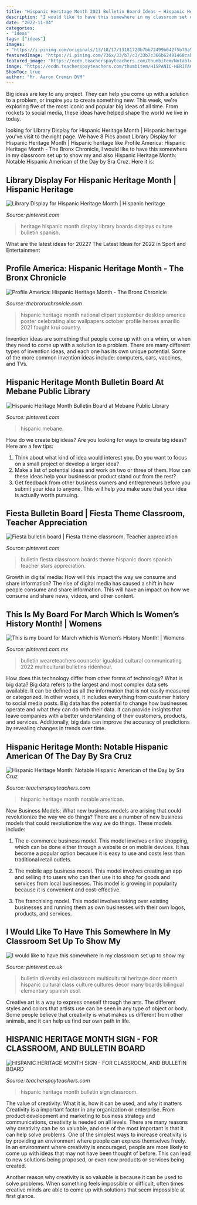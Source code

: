 ```yaml
---
title: "Hispanic Heritage Month 2021 Bulletin Board Ideas ~ Hispanic Heritage Month National Clipart September Desktop America Poster Celebrating Alsc Wallpapers October Profile Heroes Amarillo 2021 Fought Krui Country"
description: "I would like to have this somewhere in my classroom set up to show my"
date: "2022-11-04"
categories:
- "ideas"
tags: ["ideas"]
images:
- "https://i.pinimg.com/originals/13/18/17/13181720b7bb72499b642f5b70a56d8f.jpg"
featuredImage: "https://i.pinimg.com/736x/33/b7/c3/33b7c366b62491468cab5f3b2bbf11b7.jpg"
featured_image: "https://ecdn.teacherspayteachers.com/thumbitem/Notable-Hispanic-American-of-the-Day-for-Hispanic-Heritage-Month-2068459-1599952454/original-2068459-3.jpg"
image: "https://ecdn.teacherspayteachers.com/thumbitem/HISPANIC-HERITAGE-MONTH-SIGN-FOR-CLASSROOM-AND-BULLETIN-BOARD-3253058-1499853410/original-3253058-1.jpg"
ShowToc: true
author: "Mr. Aaron Cremin DVM"
---
```



Big ideas are key to any project. They can help you come up with a solution to a problem, or inspire you to create something new. This week, we're exploring five of the most iconic and popular big ideas of all time. From rockets to social media, these ideas have helped shape the world we live in today.

	

		
looking for Library Display for Hispanic Heritage Month | Hispanic heritage you've visit to the right page. We have 8 Pics about Library Display for Hispanic Heritage Month | Hispanic heritage like Profile America: Hispanic Heritage Month - The Bronx Chronicle, I would like to have this somewhere in my classroom set up to show my and also Hispanic Heritage Month: Notable Hispanic American of the Day by Sra Cruz. Here it is:
		
    
## Library Display For Hispanic Heritage Month | Hispanic Heritage

<img loading=lazy src="https://i.pinimg.com/originals/77/dd/9c/77dd9c4b1a65cc95c1f5440780f930c5.jpg" onerror="this.onerror=null;this.src='https://tse4.mm.bing.net/th?id=OIP.rtwFKw0ZEhF7c86qR3mBcwHaJ4&amp;pid=15.1';" alt="Library Display for Hispanic Heritage Month | Hispanic heritage">

_Source: pinterest.com_

>heritage hispanic month display library boards displays culture bulletin spanish. 

	

What are the latest ideas for 2022?
The Latest Ideas for 2022 in Sport and Entertainment

    
## Profile America: Hispanic Heritage Month - The Bronx Chronicle

<img loading=lazy src="http://thebronxchronicle.com/wp-content/uploads/2016/09/wpid-wp-1473942489913.jpg" onerror="this.onerror=null;this.src='https://tse1.mm.bing.net/th?id=OIP.bJmFITbkfq016UfQtS48_QHaEo&amp;pid=15.1';" alt="Profile America: Hispanic Heritage Month - The Bronx Chronicle">

_Source: thebronxchronicle.com_

>hispanic heritage month national clipart september desktop america poster celebrating alsc wallpapers october profile heroes amarillo 2021 fought krui country. 

	

Invention ideas are something that people come up with on a whim, or when they need to come up with a solution to a problem. There are many different types of invention ideas, and each one has its own unique potential. Some of the more common invention ideas include: computers, cars, vaccines, and TVs.

    
## Hispanic Heritage Month Bulletin Board At Mebane Public Library

<img loading=lazy src="https://i.pinimg.com/originals/13/18/17/13181720b7bb72499b642f5b70a56d8f.jpg" onerror="this.onerror=null;this.src='https://tse4.mm.bing.net/th?id=OIP.1FRKZnMTZyLJNRw4R6ekBwHaF1&amp;pid=15.1';" alt="Hispanic Heritage Month Bulletin Board at Mebane Public Library">

_Source: pinterest.com_

>hispanic mebane. 

	

How do we create big ideas?
Are you looking for ways to create big ideas? Here are a few tips:
1. Think about what kind of idea would interest you. Do you want to focus on a small project or develop a larger idea?
2. Make a list of potential ideas and work on two or three of them. How can these ideas help your business or product stand out from the rest?
3. Get feedback from other business owners and entrepreneurs before you submit your idea to anyone. This will help you make sure that your idea is actually worth pursuing.

    
## Fiesta Bulletin Board | Fiesta Theme Classroom, Teacher Appreciation

<img loading=lazy src="https://i.pinimg.com/originals/86/a8/ee/86a8ee13356ee12440972376717afed8.jpg" onerror="this.onerror=null;this.src='https://tse3.mm.bing.net/th?id=OIP.-REfug8tPA1eeRiqS6oOjAHaFj&amp;pid=15.1';" alt="Fiesta bulletin board | Fiesta theme classroom, Teacher appreciation">

_Source: pinterest.com_

>bulletin fiesta classroom boards theme hispanic doors spanish teacher stars appreciation. 

	

Growth in digital media: How will this impact the way we consume and share information?
The rise of digital media has caused a shift in how people consume and share information. This will have an impact on how we consume and share news, videos, and other content.

    
## This Is My Board For March Which Is Women’s History Month! | Womens

<img loading=lazy src="https://i.pinimg.com/736x/33/b7/c3/33b7c366b62491468cab5f3b2bbf11b7.jpg" onerror="this.onerror=null;this.src='https://tse4.mm.bing.net/th?id=OIP.XeucaKc6zaP4wshUvTmyxAHaJ3&amp;pid=15.1';" alt="This is my board for March which is Women’s History Month! | Womens">

_Source: pinterest.com.mx_

>bulletin weareteachers counselor igualdad cultural communicating 2022 multicultural bulletins ridenhour. 

	

How does this technology differ from other forms of technology?
What is big data? Big data refers to the largest and most complex data sets available. It can be defined as all the information that is not easily measured or categorized. In other words, it includes everything from customer history to social media posts.
Big data has the potential to change how businesses operate and what they can do with their data. It can provide insights that leave companies with a better understanding of their customers, products, and services. Additionally, big data can improve the accuracy of predictions by revealing changes in trends over time.

    
## Hispanic Heritage Month: Notable Hispanic American Of The Day By Sra Cruz

<img loading=lazy src="https://ecdn.teacherspayteachers.com/thumbitem/Notable-Hispanic-American-of-the-Day-for-Hispanic-Heritage-Month-2068459-1599952454/original-2068459-3.jpg" onerror="this.onerror=null;this.src='https://tse1.mm.bing.net/th?id=OIP.B7cxdVcJZzXx1vYoQ-EhTgAAAA&amp;pid=15.1';" alt="Hispanic Heritage Month: Notable Hispanic American of the Day by Sra Cruz">

_Source: teacherspayteachers.com_

>hispanic heritage month notable american. 

	

New Business Models: What new business models are arising that could revolutionize the way we do things?
There are a number of new business models that could revolutionize the way we do things. These models include:
1. The e-commerce business model. This model involves online shopping, which can be done either through a website or on mobile devices. It has become a popular option because it is easy to use and costs less than traditional retail outlets.

2. The mobile app business model. This model involves creating an app and selling it to users who can then use it to shop for goods and services from local businesses. This model is growing in popularity because it is convenient and cost-effective.

3. The franchising model. This model involves taking over existing businesses and running them as own businesses with their own logos, products, and services.

    
## I Would Like To Have This Somewhere In My Classroom Set Up To Show My

<img loading=lazy src="https://i.pinimg.com/736x/ac/b1/00/acb1001334f1550efefb080e0e823cba.jpg" onerror="this.onerror=null;this.src='https://tse1.mm.bing.net/th?id=OIP._gE2ArXc6d2QQx9ahtl1rAHaKv&amp;pid=15.1';" alt="I would like to have this somewhere in my classroom set up to show my">

_Source: pinterest.co.uk_

>bulletin diversity esl classroom multicultural heritage door month hispanic cultural class culture cultures decor many boards bilingual elementary spanish esol. 

	

Creative art is a way to express oneself through the arts. The different styles and colors that artists use can be seen in any type of object or body. Some people believe that creativity is what makes us different from other animals, and it can help us find our own path in life.

    
## HISPANIC HERITAGE MONTH SIGN - FOR CLASSROOM, AND BULLETIN BOARD

<img loading=lazy src="https://ecdn.teacherspayteachers.com/thumbitem/HISPANIC-HERITAGE-MONTH-SIGN-FOR-CLASSROOM-AND-BULLETIN-BOARD-3253058-1499853410/original-3253058-1.jpg" onerror="this.onerror=null;this.src='https://tse1.mm.bing.net/th?id=OIP.tfxUYfzPK3fMldDZctI4xQAAAA&amp;pid=15.1';" alt="HISPANIC HERITAGE MONTH SIGN - FOR CLASSROOM, AND BULLETIN BOARD">

_Source: teacherspayteachers.com_

>hispanic heritage month bulletin sign classroom. 

	

The value of creativity: What it is, how it can be used, and why it matters
Creativity is a important factor in any organization or enterprise. From product development and marketing to business strategy and communications, creativity is needed on all levels. There are many reasons why creativity can be so valuable, and one of the most important is that it can help solve problems.
One of the simplest ways to increase creativity is by providing an environment where people can express themselves freely. In an environment where creativity is encouraged, people are more likely to come up with ideas that may not have been thought of before. This can lead to new solutions being proposed, or even new products or services being created.

Another reason why creativity is so valuable is because it can be used to solve problems. When something feels impossible or difficult, often times creative minds are able to come up with solutions that seem impossible at first glance.

